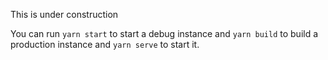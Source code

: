 This is under construction

You can run `yarn start` to start a debug instance and `yarn build` to build a production instance and `yarn serve` to start it.
